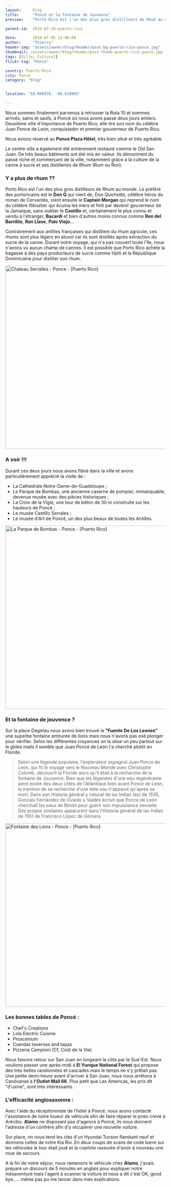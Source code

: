 ```yaml
---
layout:     blog
title:      "Poncé et la fontaine de Jouvance"
preview:    "Porto Rico est l'un des plus gros distilleurs de Rhum au monde. Le préféré des portoricains est le..."

parent-id:  2016-07-10-puerto-rico

date:       2016-07-05 12:00:00
author:     "Thierry"
header-img: "assets/owner/blog/header/post-bg-puerto-rico-ponce.jpg"
thumbnail: /assets/owner/blog/thumbs/post-thumb-puerto-rico-ponce.jpg
tags: [Ville, Culturel]
flickr-tag: "Ponce"

country: Puerto-Rico
city: Ponce
category: "blog"


location: "18.006878, -66.610805"

---
```


Nous sommes finalement parvenus à retrouver la Ruta 10 et sommes arrivés, sains et saufs, à Poncé où nous avons passé deux jours entiers. Deuxième ville d'importance de Puerto Rico, elle tire son nom du célèbre Juan Ponce de León, conquistador et premier gouverneur de Puerto Rico.

Nous avions réservé au **Ponce Plaza Hôtel**, très bien situé et très agrèable.

Le centre ville a également été entièrement restauré comme le Old San Juan. De très beaux bâtiments ont été mis en valeur. Ils démontrent du passé riche et commerçant de la ville, notamment grâce à la culture de la canne à sucre et ses distilleries de Rhum (Rum ou Ron).

### Y a plus de rhum ??

Porto Rico est l'un des plus gros distilleurs de Rhum au monde. Le préféré des portoricains est le **Don Q** qui vient de, Don Quichotte, célèbre héros du roman de Cervantès, vient ensuite le **Captain Morgan** qui reprend le nom du célèbre flibustier qui écuma les mers et finit par devenir gouverneur de la Jamaïque, sans oublier le **Castillo** et, certainement le plus connu et vendu à l'étranger, **Bacardi** et bien d'autres moins connus comme **Ron del Barrilito**, **Ron Llave**, **Palo Viejo**...  
 
Contrairement aux antilles françaises qui distillent du rhum agricole, ces rhums sont plus légers en alcool car ils sont distillés après extraction du sucre de la canne. Durant notre voyage, qui n'a pas couvert toute l'île, nous n'avons vu aucun champ de cannes. Il est possible que Porto Rico achète la bagasse à des pays producteurs de sucre comme Haïti et la République Dominicaine pour distiller son rhum. 

<a data-flickr-embed="true" data-footer="true"  href="https://www.flickr.com/photos/127048817@N07/27760472264/in/album-72157670834710945/" title="Chateau Serralles - Ponce - [Puerto Rico]"><img src="https://c1.staticflickr.com/9/8803/27760472264_ef2aaf8759_c.jpg" width="1024" height="576" alt="Chateau Serralles - Ponce - [Puerto Rico]"></a><script async src="//embedr.flickr.com/assets/client-code.js" charset="utf-8"></script>

### A voir !!!

Durant ces deux jours nous avons flâné dans la ville et avons particulièrement apprécié la visite de :

* La Cathédrale Notre-Dame-de-Guadeloupe ;
* Le Parque de Bombas, une ancienne caserne de pompier, immanquable, devenue musée avec des pièces historiques ;
* La Croix de la Vigie, une tour de béton de 30 m construite sur les hauteurs de Poncé ;
* Le musée Castillo Serrales ;
* Le musée d'Art de Poncé, un des plus beaux de toutes les Antilles.

<a data-flickr-embed="true" data-footer="true"  href="https://www.flickr.com/photos/127048817@N07/27761412353/in/album-72157670834710945/" title="La Parque de Bombas - Ponce - [Puerto Rico]"><img src="https://c2.staticflickr.com/9/8884/27761412353_58372e8692_c.jpg" width="1024" height="576" alt="La Parque de Bombas - Ponce - [Puerto Rico]"></a><script async src="//embedr.flickr.com/assets/client-code.js" charset="utf-8"></script>

### Et la fontaine de jouvence ?

 Sur la place Degetau nous avons bien trouvé la **"Fuente De Los Leones"** une superbe fontaine entourée de lions mais nous n'avons pas osé plonger pour vérifier. Selon les différentes croyances on la situe un peu partout sur le globe mails il semble que Juan Poncé de León l'a cherché plutôt en Floride.

 > Selon une légende populaire, l'explorateur espagnol Juan Ponce de León, qui fit le voyage vers le Nouveau Monde avec Christophe Colomb, découvrit la Floride alors qu'il était à la recherche de la fontaine de Jouvence. Bien que les légendes d'une eau régénérante aient existé des deux côtés de l'Atlantique bien avant Ponce de León, la mention de sa recherche d'une telle eau n'apparut qu'après sa mort. Dans son Historia général y natural de las Indias (es) de 1535, Gonzalo Fernández de Oviedo y Valdés écrivit que Ponce de León cherchait les eaux de Bimini pour guérir son impuissance sexuelle. Des propos similaires apparurent dans l’Historia général de las Indias de 1551 de Francisco López de Gómara.

<a data-flickr-embed="true" data-footer="true"  href="https://www.flickr.com/photos/127048817@N07/28343916756/in/album-72157670834710945/" title="Fontaine des Lions - Ponce - [Puerto Rico]"><img src="https://c5.staticflickr.com/9/8368/28343916756_1364905690_c.jpg" width="1024" height="576" alt="Fontaine des Lions - Ponce - [Puerto Rico]"></a><script async src="//embedr.flickr.com/assets/client-code.js" charset="utf-8"></script>

### Les bonnes tables de Poncé :

* Chef's Creations
* Lola Electric Cuisine
* Proscenium
* Cuerdas tavernas and tapas
* Pizzeria Campioni (Cf, Coût de la Vie)

Nous faisons retour sur San Juan en longeant la côte par le Sud-Est. Nous voulions passer une après-midi à **El Yunque National Forest** qui propose des très belles randonnées et cascades mais le temps ne s'y prêtait pas. Une petite demi-heure avant d'arriver à San Juan, nous nous arrêtons à Canóvanas à **l'Outlet Mall 66**. Plus petit que Las Americas, les prix dit "d'usine", sont très intéressants. 


### L'efficacité anglosaxonne :

Avec l'aide du réceptionniste de l'hôtel à Poncé, nous avons contacté l'assistance de notre loueur de véhicule afin de faire réparer le pneu crevé à Arécibo. **Alamo** ne disposant pas d'agence à Poncé, ils nous donnent l'adresse d'un confrère afin d'y récupérer une nouvelle voiture.  

Sur place, on nous tend les clés d'un Hyundai Tucson flambant neuf et donnons celles de notre Kia Rio. En deux coups de scans de code barre sur les véhicules le tour était joué et la copilote rassurée d'avoir à nouveau une roue de secours.  

A la fin de notre séjour, nous ramenons le véhicule chez **Alamo**, j'avais préparé un discours de 5 minutes en anglais pour expliquer notre mésaventure mais l'agent à scanner la voiture et nous a dit c'est OK, good bye….. même pas pu me lancer dans mes explications. 

